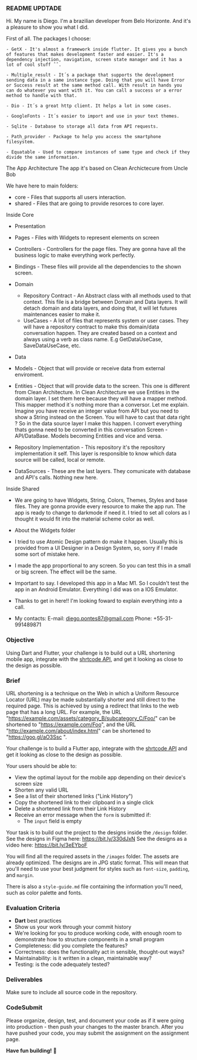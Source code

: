 ### README UPDTADE

Hi. My name is Diego.
I'm a brazilian developer from Belo Horizonte. And it's a pleasure to show you what I did.

First of all. The packages I choose:

    - GetX - It's almost a framework inside flutter. It gives you a bunch of features that makes development faster and easier. It's a dependency injection, navigation, screen state manager and it has a lot of cool stuff ˆˆ.

    - Multiple_result - It´s a package that supports the development sending data in a same instance type. Doing that you will have Error or Success result at the same method call. With result in hands you can do whatever you want with it. You can call a success or a error method to handle with that.

    - Dio - It´s a great http client. It helps a lot in some cases.

    - GoogleFonts - It´s easier to import and use in your text themes.

    - Sqlite - Database to storage all data from API requests.

    - Path_provider - Package to help you access the smartphone filesystem.

    - Equatable - Used to compare instances of same type and check if they divide the same information.

The App Architecture
The app it's based on Clean Archictecure from Uncle Bob

We have here to main folders:
 - core - Files that supports all users interaction.
 - shared - Files that are going to provide resorces to core layer.

Inside Core
 - Presentation
  - Pages - Files with Widgets to represent elements on screen
  - Controllers - Controllers for the page files. They are gonna have all the business logic to make everything work perfectly.
  - Bindings - These files will provide all the dependencies to the shown screen.

- Domain
  - Repository Contract - An Abstract class with all methods used to that context. This file is a bridge between Domain and Data layers. It will detach domain and data layers, and doing that, it will let futures maintenances easier to make it.
  - UseCases - A lot of files that represents system or user cases. They will have a repository contract to make this domain/data conversation happen. They are created based on a context and always using a verb as class name. E.g GetDataUseCase, SaveDataUseCase, etc.

- Data
 - Models - Object that will provide or receive data from external enviroment.
 - Entities - Object that will provide data to the screen. This one is different from Clean Architecture. In Clean Architecture we use Entities in the domain layer. I set them here because they will have a mapper method. This mapper method it´s nothing more than a conversor. Let me explain. Imagine you have receive an integer value from API but you need to show a String instead on the Screen. You will have to cast that data right ? So in the data source layer I make this happen. I convert everything thats gonna need to be converted  in this conversation Screen - API/DataBase. Models becoming Entities and vice and versa.
 - Repository Implementation - This repository it's the repository implementation it self. This layer is responsible to know which data source will be called, local or remote.
 - DataSources - These are the last layers. They comunicate with database and API's calls. Nothing new here.

Inside Shared
 - We are going to have Widgets, String, Colors, Themes, Styles and base files. They are gonna provide every resource to make the app run. The app is ready to change to darkmode if need it. I tried to set all colors as I thought it would fit into the material scheme color as well. 

- About the Widgets folder
 - I tried to use Atomic Design pattern do make it happen. Usually this is provided from a UI Designer in a Design System, so, sorry if I made some sort of mistake here.

- I made the app proportional to any screen. So you can test this in a small or big screen. The effect will be the same. 

- Important to say. I developed this app in a Mac M1. So I couldn't test the app in an Android Emulator. Everything I did was on a IOS Emulator.

- Thanks to get in here!! I'm looking foward to explain everything into a call.  
- My contacts:
E-mail: diego.pontes87@gmail.com
Phone: +55-31-991489871









### Objective

Using Dart and Flutter, your challenge is to build out a URL shortening mobile app, integrate with the [shrtcode API](https://app.shrtco.de/docs), and get it looking as close to the design as possible.

### Brief

URL shortening is a technique on the Web in which a Uniform Resource Locator (URL) may be made substantially shorter and still direct to the required page. This is achieved by using a redirect that links to the web page that has a long URL. For example, the URL "https://example.com/assets/category_B/subcategory_C/Foo/" can be shortened to "https://example.com/Foo", and the URL "http://example.com/about/index.html" can be shortened to "https://goo.gl/aO3Ssc ".

Your challenge is to build a Flutter app, integrate with the [shrtcode API](https://app.shrtco.de/docs) and get it looking as close to the design as possible.

Your users should be able to:

-   View the optimal layout for the mobile app depending on their device's screen size
-   Shorten any valid URL
-   See a list of their shortened links ("Link History")
-   Copy the shortened link to their clipboard in a single click
-   Delete a shortened link from their Link History
-   Receive an error message when the `form` is submitted if:
    -   The `input` field is empty

Your task is to build out the project to the designs inside the `/design` folder.
See the designs in Figma here: https://bit.ly/330dJxN
See the designs as a video here: https://bit.ly/3eEYboF

You will find all the required assets in the `/images` folder. The assets are already optimized. The designs are in JPG static format. This will mean that you'll need to use your best judgment for styles such as `font-size`, `padding`, and `margin`.

There is also a `style-guide.md` file containing the information you'll need, such as color palette and fonts.

### Evaluation Criteria

-   **Dart** best practices
-   Show us your work through your commit history
-   We're looking for you to produce working code, with enough room to demonstrate how to structure components in a small program
-   Completeness: did you complete the features?
-   Correctness: does the functionality act in sensible, thought-out ways?
-   Maintainability: is it written in a clean, maintainable way?
-   Testing: is the code adequately tested?

### Deliverables

Make sure to include all source code in the repository.

### CodeSubmit

Please organize, design, test, and document your code as if it were going into production - then push your changes to the master branch. After you have pushed your code, you may submit the assignment on the assignment page.

**Have fun building!** 🚀
